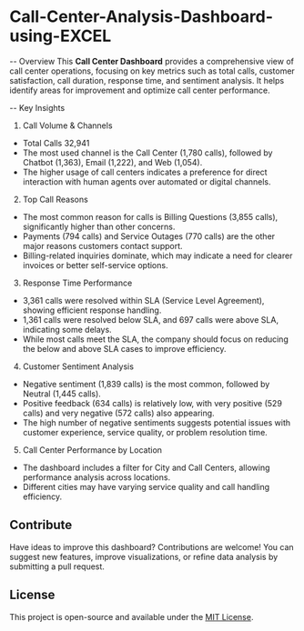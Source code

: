 # Call-Center-Analysis-Dashboard-using-EXCEL

-- Overview
This **Call Center Dashboard** provides a comprehensive view of call center operations, focusing on key metrics such as total calls, customer satisfaction, call duration, response time, and sentiment analysis. It helps identify areas for improvement and optimize call center performance.

-- Key Insights

1. Call Volume & Channels
- Total Calls 32,941
- The most used channel is the Call Center (1,780 calls), followed by Chatbot (1,363), Email (1,222), and Web (1,054).
- The higher usage of call centers indicates a preference for direct interaction with human agents over automated or digital channels.

2. Top Call Reasons
- The most common reason for calls is Billing Questions (3,855 calls), significantly higher than other concerns.
- Payments (794 calls) and Service Outages (770 calls) are the other major reasons customers contact support.
- Billing-related inquiries dominate, which may indicate a need for clearer invoices or better self-service options.

3. Response Time Performance
- 3,361 calls were resolved within SLA (Service Level Agreement), showing efficient response handling.
- 1,361 calls were resolved below SLA, and 697 calls were above SLA, indicating some delays.
- While most calls meet the SLA, the company should focus on reducing the below and above SLA cases to improve efficiency.

4. Customer Sentiment Analysis
- Negative sentiment (1,839 calls) is the most common, followed by Neutral (1,445 calls).
- Positive feedback (634 calls) is relatively low, with very positive (529 calls) and very negative (572 calls) also appearing.
- The high number of negative sentiments suggests potential issues with customer experience, service quality, or problem resolution time.

5. Call Center Performance by Location
- The dashboard includes a filter for City and Call Centers, allowing performance analysis across locations.
- Different cities may have varying service quality and call handling efficiency.

## Contribute
Have ideas to improve this dashboard? Contributions are welcome! You can suggest new features, improve visualizations, or refine data analysis by submitting a pull request.

## License
This project is open-source and available under the [MIT License](LICENSE).

